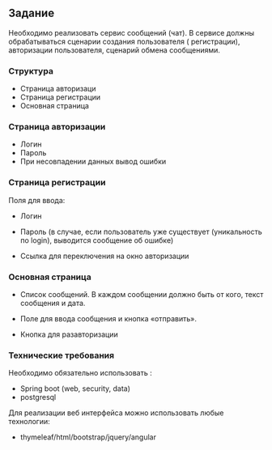 ## Задание

Необходимо реализовать сервис сообщений (чат). В сервисе должны обрабатываться сценарии создания пользователя (
регистрации), авторизации пользователя, сценарий обмена сообщениями.

### Структура

* Страница авторизаци
* Страница регистрации
* Основная страница

### Страница авторизации

* Логин
* Пароль
* При несовпадении данных вывод ошибки

### Страница регистрации

Поля для ввода:

* Логин

* Пароль (в случае, если пользователь уже существует (уникальность по login), выводится сообщение об ошибке)

* Ссылка для переключения на окно авторизации

### Основная страница

* Список сообщений. В каждом сообщении должно быть от кого, текст сообщения и дата.

* Поле для ввода сообщения и кнопка «отправить».

* Кнопка для разавторизации

### Технические требования

Необходимо обязательно использовать :

* Spring boot (web, security, data)
* postgresql

Для реализации веб интерфейса можно использовать любые технологии:

* thymeleaf/html/bootstrap/jquery/angular
